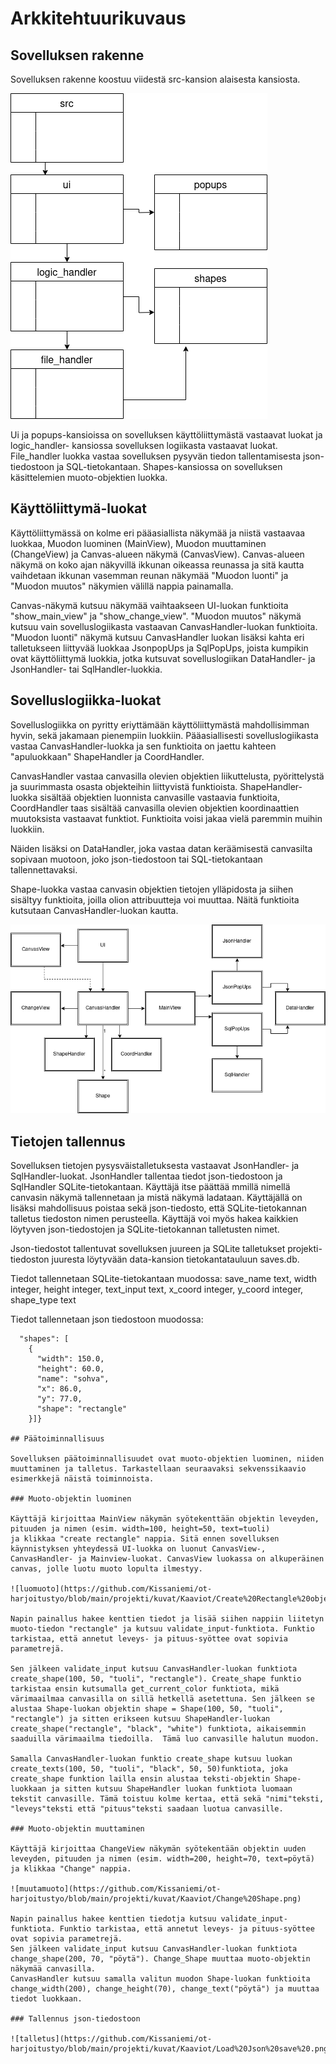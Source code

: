 # Arkkitehtuurikuvaus

## Sovelluksen rakenne

Sovelluksen rakenne koostuu viidestä src-kansion alaisesta kansiosta.

![pakkauskaavio](https://github.com/Kissaniemi/ot-harjoitustyo/blob/main/projekti/kuvat/Kaaviot/pakkausrakenne.png)

Ui ja popups-kansioissa on sovelluksen käyttöliittymästä vastaavat luokat ja logic_handler- kansiossa sovelluksen logiikasta vastaavat luokat. File_handler luokka vastaa sovelluksen pysyvän tiedon tallentamisesta json-tiedostoon ja SQL-tietokantaan. Shapes-kansiossa on sovelluksen käsittelemien muoto-objektien luokka.

## Käyttöliittymä-luokat

Käyttöliittymässä on kolme eri pääasiallista näkymää ja niistä vastaavaa luokkaa, Muodon luominen (MainView), Muodon muuttaminen (ChangeView) ja Canvas-alueen näkymä (CanvasView). Canvas-alueen näkymä on koko ajan näkyvillä ikkunan oikeassa reunassa ja sitä kautta vaihdetaan ikkunan vasemman reunan näkymää "Muodon luonti" ja "Muodon muutos" näkymien välillä nappia painamalla. 

Canvas-näkymä kutsuu näkymää vaihtaakseen UI-luokan funktioita "show_main_view" ja "show_change_view". "Muodon muutos" näkymä kutsuu vain sovelluslogiikasta vastaavan CanvasHandler-luokan funktioita. "Muodon luonti" näkymä kutsuu CanvasHandler luokan lisäksi kahta eri talletukseen liittyvää luokkaa JsonpopUps ja SqlPopUps, joista kumpikin ovat käyttöliittymä luokkia, jotka kutsuvat sovelluslogiikan DataHandler- ja JsonHandler- tai SqlHandler-luokkia.

## Sovelluslogiikka-luokat

Sovelluslogiikka on pyritty eriyttämään käyttöliittymästä mahdollisimman hyvin, sekä jakamaan pienempiin luokkiin.
Pääasiallisesti sovelluslogiikasta vastaa CanvasHandler-luokka ja sen funktioita on jaettu kahteen "apuluokkaan" ShapeHandler ja CoordHandler. 

CanvasHandler vastaa canvasilla olevien objektien liikuttelusta, pyörittelystä ja suurimmasta osasta objekteihin liittyvistä funktioista. ShapeHandler-luokka sisältää objektien luonnista canvasille vastaavia funktioita, CoordHandler taas sisältää canvasilla olevien objektien koordinaattien muutoksista vastaavat funktiot. Funktioita voisi jakaa vielä paremmin muihin luokkiin.

Näiden lisäksi on DataHandler, joka vastaa datan keräämisestä canvasilta sopivaan muotoon, joko json-tiedostoon tai SQL-tietokantaan tallennettavaksi.

Shape-luokka vastaa canvasin objektien tietojen ylläpidosta ja siihen sisältyy funktioita, joilla olion attribuutteja voi muuttaa. Näitä funktioita kutsutaan CanvasHandler-luokan kautta.

![luokkakaavio](https://github.com/Kissaniemi/ot-harjoitustyo/blob/main/projekti/kuvat/Kaaviot/Luokkakaavio.png)


## Tietojen tallennus

Sovelluksen tietojen pysysväistalletuksesta vastaavat JsonHandler- ja SqlHandler-luokat. JsonHandler tallentaa tiedot
json-tiedostoon ja SqlHandler SQLite-tietokantaan. 
Käyttäjä itse päättää mmillä nimellä canvasin näkymä tallennetaan ja mistä näkymä ladataan. Käyttäjällä on lisäksi mahdollisuus poistaa sekä json-tiedosto, että SQLite-tietokannan talletus tiedoston nimen perusteella. Käyttäjä voi myös hakea kaikkien löytyven json-tiedostojen ja SQLite-tietokannan talletusten nimet.

Json-tiedostot tallentuvat sovelluksen juureen ja SQLite talletukset projekti-tiedoston juuresta löytyvään data-kansion tietokantatauluun saves.db.

Tiedot tallennetaan SQLite-tietokantaan muodossa: 
            save_name text,
            width integer,
            height integer,
            text_input text,
            x_coord integer,
            y_coord integer,
            shape_type text

Tiedot tallennetaan json tiedostoon muodossa:
```{
  "shapes": [
    {
      "width": 150.0,
      "height": 60.0,
      "name": "sohva",
      "x": 86.0,
      "y": 77.0,
      "shape": "rectangle"
    }]}

## Päätoiminnallisuus

Sovelluksen päätoiminnallisuudet ovat muoto-objektien luominen, niiden muuttaminen ja talletus. Tarkastellaan seuraavaksi sekvenssikaavio esimerkkejä näistä toiminnoista.

### Muoto-objektin luominen

Käyttäjä kirjoittaa MainView näkymän syötekenttään objektin leveyden, pituuden ja nimen (esim. width=100, height=50, text=tuoli)
ja klikkaa "create rectangle" nappia. Sitä ennen sovelluksen käynnistyksen yhteydessä UI-luokka on luonut CanvasView-, CanvasHandler- ja Mainview-luokat. CanvasView luokassa on alkuperäinen canvas, jolle luotu muoto lopulta ilmestyy.

![luomuoto](https://github.com/Kissaniemi/ot-harjoitustyo/blob/main/projekti/kuvat/Kaaviot/Create%20Rectangle%20object.png)

Napin painallus hakee kenttien tiedot ja lisää siihen nappiin liitetyn muoto-tiedon "rectangle" ja kutsuu validate_input-funktiota. Funktio tarkistaa, että annetut leveys- ja pituus-syöttee ovat sopivia parametrejä.

Sen jälkeen validate_input kutsuu CanvasHandler-luokan funktiota create_shape(100, 50, "tuoli", "rectangle"). Create_shape funktio tarkistaa ensin kutsumalla get_current_color funktiota, mikä värimaailmaa canvasilla on sillä hetkellä asetettuna. Sen jälkeen se alustaa Shape-luokan objektin shape = Shape(100, 50, "tuoli", "rectangle") ja sitten erikseen kutsuu ShapeHandler-luokan create_shape("rectangle", "black", "white") funktiota, aikaisemmin saaduilla värimaailma tiedoilla.  Tämä luo canvasille halutun muodon. 

Samalla CanvasHandler-luokan funktio create_shape kutsuu luokan create_texts(100, 50, "tuoli", "black", 50, 50)funktiota, joka create_shape funktion lailla ensin alustaa teksti-objektin Shape-luokkaan ja sitten kutsuu ShapeHandler luokan funktiota luomaan tekstit canvasille. Tämä toistuu kolme kertaa, että sekä "nimi"teksti, "leveys"teksti että "pituus"teksti saadaan luotua canvasille.

### Muoto-objektin muuttaminen

Käyttäjä kirjoittaa ChangeView näkymän syötekentään objektin uuden leveyden, pituuden ja nimen (esim. width=200, height=70, text=pöytä)
ja klikkaa "Change" nappia. 

![muutamuoto](https://github.com/Kissaniemi/ot-harjoitustyo/blob/main/projekti/kuvat/Kaaviot/Change%20Shape.png)

Napin painallus hakee kenttien tiedotja kutsuu validate_input-funktiota. Funktio tarkistaa, että annetut leveys- ja pituus-syöttee ovat sopivia parametrejä.
Sen jälkeen validate_input kutsuu CanvasHandler-luokan funktiota change_shape(200, 70, "pöytä"). Change_Shape muuttaa muoto-objektin näkymää canvasilla.
CanvasHandler kutsuu samalla valitun muodon Shape-luokan funktioita change_width(200), change_height(70), change_text("pöytä") ja muuttaa tiedot luokkaan.

### Tallennus json-tiedostoon

![talletus](https://github.com/Kissaniemi/ot-harjoitustyo/blob/main/projekti/kuvat/Kaaviot/Load%20Json%20save%20.png)









